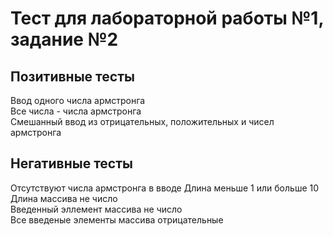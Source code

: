 #  Тест для лабораторной работы №1, задание №2

## Позитивные тесты
Ввод одного числа армстронга  
Все числа - числа армстронга  
Смешанный ввод из отрицательных, положительных и чисел армстронга  

## Негативные тесты
Отсутствуют числа армстронга в вводе 
Длина меньше 1 или больше 10  
Длина массива не число  
Введенный эллемент массива не число  
Все введеные элементы массива отрицательные  